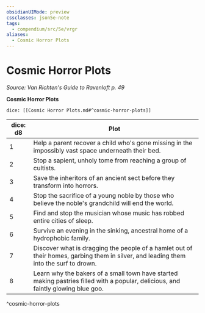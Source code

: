 ```yaml
---
obsidianUIMode: preview
cssclasses: json5e-note
tags:
  - compendium/src/5e/vrgr
aliases:
  - Cosmic Horror Plots
---
```

# Cosmic Horror Plots
*Source: Van Richten's Guide to Ravenloft p. 49* 

**Cosmic Horror Plots**

`dice: [[Cosmic Horror Plots.md#^cosmic-horror-plots]]`

| dice: d8 | Plot |
|----------|------|
| 1 | Help a parent recover a child who's gone missing in the impossibly vast space underneath their bed. |
| 2 | Stop a sapient, unholy tome from reaching a group of cultists. |
| 3 | Save the inheritors of an ancient sect before they transform into horrors. |
| 4 | Stop the sacrifice of a young noble by those who believe the noble's grandchild will end the world. |
| 5 | Find and stop the musician whose music has robbed entire cities of sleep. |
| 6 | Survive an evening in the sinking, ancestral home of a hydrophobic family. |
| 7 | Discover what is dragging the people of a hamlet out of their homes, garbing them in silver, and leading them into the surf to drown. |
| 8 | Learn why the bakers of a small town have started making pastries filled with a popular, delicious, and faintly glowing blue goo. |
^cosmic-horror-plots
